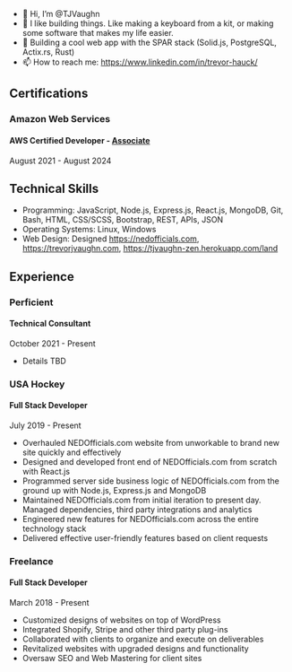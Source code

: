 - 👋 Hi, I’m @TJVaughn
- 👀 I like building things. Like making a keyboard from a kit, or making some software that makes my life easier.
- 🌱 Building a cool web app with the SPAR stack (Solid.js, PostgreSQL, Actix.rs, Rust)
- 📫 How to reach me: https://www.linkedin.com/in/trevor-hauck/

## Certifications
### Amazon Web Services
#### AWS Certified Developer - [Associate](https://www.credly.com/badges/4b612b35-6f42-4260-ba32-e2dbfcbe14c4/public_url)

August 2021 - August 2024

## Technical Skills
- Programming: JavaScript, Node.js, Express.js, React.js, MongoDB, Git, Bash, HTML, CSS/SCSS,
Bootstrap, REST, APIs, JSON
- Operating Systems: Linux, Windows
- Web Design: Designed https://nedofficials.com, https://trevorjvaughn.com, https://tjvaughn-zen.herokuapp.com/land

## Experience
### Perficient
#### Technical Consultant
October 2021 - Present

- Details TBD

### USA Hockey
#### Full Stack Developer 
July 2019 - Present

- Overhauled NEDOfficials.com website from unworkable to brand new site quickly and
effectively
- Designed and developed front end of NEDOfficials.com from scratch with React.js
- Programmed server side business logic of NEDOfficials.com from the ground up with
Node.js, Express.js and MongoDB
- Maintained NEDOfficials.com from initial iteration to present day. Managed
dependencies, third party integrations and analytics
- Engineered new features for NEDOfficials.com across the entire technology stack
- Delivered effective user-friendly features based on client requests

### Freelance
#### Full Stack Developer
March 2018 - Present

- Customized designs of websites on top of WordPress
- Integrated Shopify, Stripe and other third party plug-ins
- Collaborated with clients to organize and execute on deliverables
- Revitalized websites with upgraded designs and functionality
- Oversaw SEO and Web Mastering for client sites
